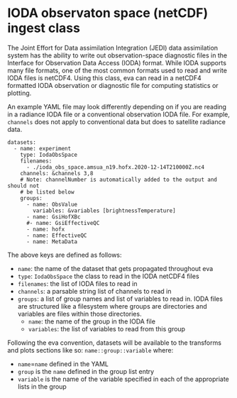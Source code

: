 # IODA observaton space (netCDF) ingest class
The Joint Effort for Data assimilation Integration (JEDI) data assimilation system has the ability to write out observation-space diagnostic files in the Interface for Observation Data Access (IODA) format. While IODA supports many file formats, one of the most common formats used to read and write IODA files is netCDF4. Using this class, eva can read in a netCDF4 formatted IODA observation or diagnostic file for computing statistics or plotting.

An example YAML file may look differently depending on if you are reading in a radiance IODA file or a conventional observation IODA file. For example, `channels` does not apply to conventional data but does to satellite radiance data.

```
datasets:
  - name: experiment
    type: IodaObsSpace
    filenames:
      - ./ioda_obs_space.amsua_n19.hofx.2020-12-14T210000Z.nc4
    channels: &channels 3,8
    # Note: channelNumber is automatically added to the output and should not
    # be listed below
    groups:
      - name: ObsValue
        variables: &variables [brightnessTemperature]
      - name: GsiHofXBc
      #- name: GsiEffectiveQC
      - name: hofx
      - name: EffectiveQC
      - name: MetaData
```

The above keys are defined as follows:
- `name`: the name of the dataset that gets propagated throughout eva
- `type`: `IodaObsSpace` the class to read in the IODA netCDF4 files
- `filenames`: the list of IODA files to read in
- `channels`: a parsable string list of channels to read in
- `groups`: a list of group names and list of variables to read in. IODA files are structured like a filesystem where groups are directories and variables are files within those directories.
    - `name`: the name of the group in the IODA file
    - `variables`: the list of variables to read from this group

Following the eva convention, datasets will be available to the transforms and plots sections like so:
`name::group::variable`
where:
- `name`=`name` defined in the YAML
- `group` is the `name` defined in the group list entry
- `variable` is the name of the variable specified in each of the appropriate lists in the group
